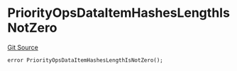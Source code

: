 # PriorityOpsDataItemHashesLengthIsNotZero
[Git Source](https://github.com/matter-labs/zksync-contracts/blob/a1506a91fd7e3b73aa6fe10caf12e32f39e26211/contracts/l1-contracts/state-transition/L1StateTransitionErrors.sol)


```solidity
error PriorityOpsDataItemHashesLengthIsNotZero();
```

